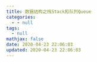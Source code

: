 ```yaml
---
title: 数据结构之栈Stack和队列Queue
categories:
  - - null
tags:
  - null
mathjax: false
date: 2020-04-23 22:06:03
updated: 2020-04-23 22:06:03
---
```




<!-- more -->


